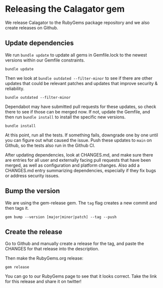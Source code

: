 # Releasing the Calagator gem

We release Calagator to the RubyGems package repository and we also create releases on Github.


## Update dependencies

We run `bundle update` to update all gems in Gemfile.lock to the newest versions within our Gemfile constraints.

```
bundle update
```

Then we look at `bundle outdated --filter-minor` to see if there are other updates that could be relevant patches and updates that improve security & reliability.

```
bundle outdated --filter-minor
```

Dependabot may have submitted pull requests for these updates, so check there to see if those can be merged now.
If not, update the Gemfile, and then run `bundle install` to install the specific new versions.

```
bundle install 
```

At this point, run all the tests. If something fails, downgrade one by one until you can figure out what caused the issue.
Push these updates to `main` on Github, so the tests also run in the Github CI.

After updating dependencies, look at CHANGES.md, and make sure there are entries for all user and externally facing pull requests that have been merged,
as well as configuration and platform changes. Also add a CHANGES.md entry summarizing dependencies, especially if they fix bugs or address security issues.

## Bump the version

We are using the gem-release gem. The `tag` flag creates a new commit and then tags it.

```
gem bump --version [major|minor|patch] --tag --push 
```

## Create the release

Go to Github and manually create a release for the tag, and paste the CHANGES for that release into the description.

Then make the RubyGems.org release:

```
gem release
```

You can go to our RubyGems page to see that it looks correct. Take the link for this release and share it on twitter!

